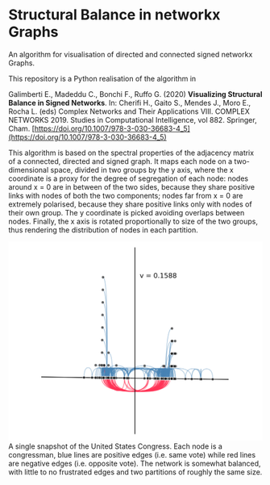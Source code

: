 # Structural Balance in networkx Graphs
An algorithm for visualisation of directed and connected signed networkx Graphs.

This repository is a Python realisation of the algorithm in

Galimberti E., Madeddu C., Bonchi F., Ruffo G. (2020) **Visualizing Structural Balance in Signed Networks**. 
In: Cherifi H., Gaito S., Mendes J., Moro E., Rocha L. (eds) Complex Networks and Their Applications VIII. 
COMPLEX NETWORKS 2019. Studies in Computational Intelligence, vol 882. Springer, Cham. 
[https://doi.org/10.1007/978-3-030-36683-4_5](https://doi.org/10.1007/978-3-030-36683-4_5)

This algorithm is based on the spectral properties of the adjacency matrix of a connected, directed and signed graph. It maps each node on a two-dimensional space, 
divided in two groups by the y axis, where the x coordinate is a proxy for the degree of segregation of each node: nodes around x = 0 are in between of the two sides,
because they share positive links with nodes of both the two components; nodes far from x = 0 are extremely polarised, because they share positive links only with 
nodes of their own group.
The y coordinate is picked avoiding overlaps between nodes. Finally, the x axis is rotated proportionally to size of the two groups, thus rendering the distribution 
of nodes in each partition.


![Congress](congress.png)
A single snapshot of the United States Congress. Each node is a congressman, blue lines are positive edges (i.e. same vote) while red lines are negative edges (i.e. opposite vote). The network is somewhat balanced, with little to no frustrated edges and two partitions of roughly the same size.
